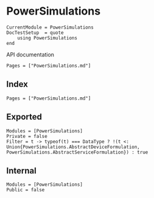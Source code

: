 # PowerSimulations

```@meta
CurrentModule = PowerSimulations
DocTestSetup  = quote
    using PowerSimulations
end
```

API documentation

```@contents
Pages = ["PowerSimulations.md"]
```

## Index

```@index
Pages = ["PowerSimulations.md"]
```

## Exported

```@autodocs
Modules = [PowerSimulations]
Private = false
Filter = t -> typeof(t) === DataType ? !(t <: Union{PowerSimulations.AbstractDeviceFormulation, PowerSimulations.AbstractServiceFormulation}) : true
```

## Internal

```@autodocs
Modules = [PowerSimulations]
Public = false
```
